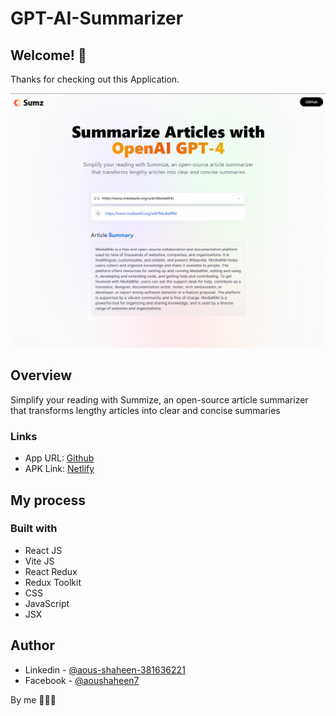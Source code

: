 # GPT-AI-Summarizer
## Welcome! 👋

Thanks for checking out this Application.

![AI-Summarizer](./src//showcase//view01.png)

## Overview
Simplify your reading with Summize, an open-source article summarizer that transforms lengthy articles into clear and concise summaries

### Links

- App URL: [Github](https://github.com/shaheen7a/GPT-AI-Summarizer)
- APK Link: [Netlify](https://ai-gpt-summrizer.netlify.app/)

## My process

### Built with

- React JS
- Vite JS
- React Redux
- Redux Toolkit
- CSS
- JavaScript
- JSX

## Author

- Linkedin - [@aous-shaheen-381636221](https://www.linkedin.com/in/shaheen2001/)
- Facebook - [@aoushaheen7](https://www.facebook.com/shaheen72001/)

By me 🚀🚀🚀


